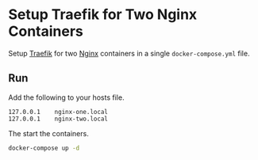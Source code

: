 # Setup Traefik for Two Nginx Containers

Setup [Traefik](https://traefik.io) for two [Nginx](https://nginx.org) containers in a single `docker-compose.yml` file.

## Run

Add the following to your hosts file.

```
127.0.0.1    nginx-one.local
127.0.0.1    nginx-two.local
```

The start the containers.

```bash
docker-compose up -d
```